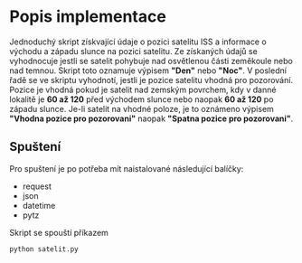 # Popis implementace

Jednoduchý skript získvající údaje o pozici satelitu ISS a informace o východu a západu slunce na pozici satelitu. 
Ze získaných údajů se vyhodnocuje jestli se satelit pohybuje nad osvětlenou části zeměkoule nebo nad temnou.
Skript toto oznamuje výpisem **"Den"** nebo **"Noc"**.
V poslední řadě se ve skriptu vyhodnotí, jestli je pozice satelitu vhodná pro pozorování. Pozice je vhodná pokud je satelit
nad zemským povrchem, kdy v danné lokalitě je **60 až 120** před východem slunce nebo naopak **60 až 120** po západu slunce.
Je-li satelit na vhodné poloze, je to oznámeno výpisem **"Vhodna pozice pro pozorovani"** naopak **"Spatna pozice pro pozorovani"**.

## Spuštení

Pro spuštení je po potřeba mít naistalované následující balíčky: 
* request
* json
* datetime
* pytz

Skript se spouští příkazem 

```shell
python satelit.py
```
